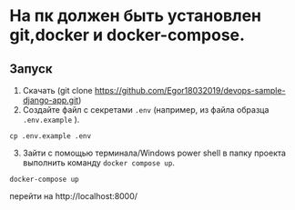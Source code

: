 # На пк должен быть установлен git,docker и docker-compose.
## Запуск
1. Скачать (git clone https://github.com/Egor18032019/devops-sample-django-app.git) 
2. Создайте файл с секретами `.env` (например, из файла образца `.env.example` ).
```shell
cp .env.example .env 
```
3. Зайти с помощью терминала/Windows power shell в папку проекта выполнить команду `docker compose up`.
```shell
docker-compose up
```
перейти на http://localhost:8000/